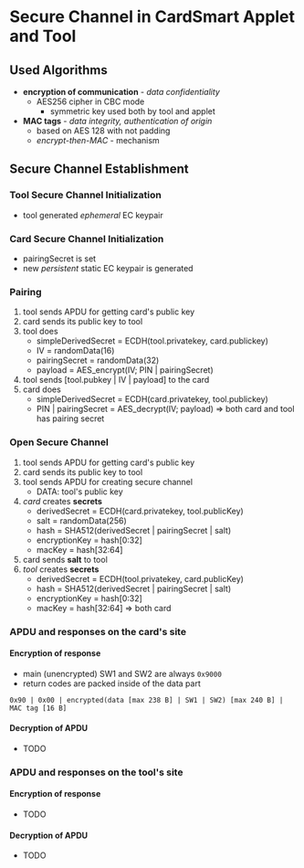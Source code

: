 # Secure Channel in CardSmart Applet and Tool

## Used Algorithms
* **encryption of communication** - _data confidentiality_
  * AES256 cipher in CBC mode
    * symmetric key used both by tool and applet
* **MAC tags** - _data integrity, authentication of origin_
  * based on AES 128 with not padding
  * _encrypt-then-MAC_ - mechanism

## Secure Channel Establishment
### **Tool** Secure Channel Initialization
* tool generated _ephemeral_ EC keypair 

### **Card** Secure Channel Initialization
* pairingSecret is set
* new _persistent_ static EC keypair is generated

### Pairing
1. tool sends APDU for getting card's public key
2. card sends its public key to tool
3. tool does
    * simpleDerivedSecret = ECDH(tool.privatekey, card.publickey)
    * IV = randomData(16)
    * pairingSecret = randomData(32)
    * payload = AES_encrypt(IV; PIN | pairingSecret)
4. tool sends [tool.pubkey | IV | payload] to the card
5. card does
    * simpleDerivedSecret = ECDH(card.privatekey, tool.publickey)
    * PIN | pairingSecret = AES_decrypt(IV; payload)
=> both card and tool has pairing secret

### Open Secure Channel
1. tool sends APDU for getting card's public key
2. card sends its public key to tool
3. tool sends APDU for creating secure channel
   * DATA: tool's public key
4. _card_ creates **secrets**
   * derivedSecret = ECDH(card.privatekey, tool.publicKey)
   * salt = randomData(256)
   * hash = SHA512(derivedSecret | pairingSecret | salt)
   * encryptionKey = hash[0:32]
   * macKey = hash[32:64]
5. card sends **salt** to tool
6. _tool_ creates **secrets**
   * derivedSecret = ECDH(tool.privatekey, card.publicKey)
   * hash = SHA512(derivedSecret | pairingSecret | salt)
   * encryptionKey = hash[0:32]
   * macKey = hash[32:64]
=> both card 

### APDU and responses on the **card**'s site
#### Encryption of response
* main (unencrypted) SW1 and SW2 are always `0x9000`
* return codes are packed inside of the data part

```
0x90 | 0x00 | encrypted(data [max 238 B] | SW1 | SW2) [max 240 B] | MAC tag [16 B]
```

#### Decryption of APDU
* TODO

### APDU and responses on the **tool**'s site
#### Encryption of response
* TODO

#### Decryption of APDU
* TODO
